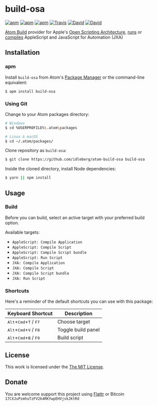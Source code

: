 # build-osa

[![apm](https://img.shields.io/apm/l/build-osa.svg?style=flat-square)](https://atom.io/packages/build-osa)
[![apm](https://img.shields.io/apm/v/build-osa.svg?style=flat-square)](https://atom.io/packages/build-osa)
[![apm](https://img.shields.io/apm/dm/build-osa.svg?style=flat-square)](https://atom.io/packages/build-osa)
[![Travis](https://img.shields.io/travis/idleberg/atom-build-osa.svg?style=flat-square)](https://travis-ci.org/idleberg/atom-build-osa)
[![David](https://img.shields.io/david/idleberg/atom-build-osa.svg?style=flat-square)](https://david-dm.org/idleberg/atom-build-osa)
[![David](https://img.shields.io/david/dev/idleberg/atom-build-osa.svg?style=flat-square)](https://david-dm.org/idleberg/atom-build-osa?type=dev)

[Atom Build](https://atombuild.github.io/) provider for Apple's [Open Scripting Architecture][osa], [runs][osascript] or [compiles][osacompile] AppleScript and JavaScript for Automation (JXA)

## Installation

### apm

Install `build-osa` from Atom's [Package Manager](http://flight-manual.atom.io/using-atom/sections/atom-packages/) or the command-line equivalent:

`$ apm install build-osa`

### Using Git

Change to your Atom packages directory:

```bash
# Windows
$ cd %USERPROFILE%\.atom\packages

# Linux & macOS
$ cd ~/.atom/packages/
```

Clone repository as `build-osa`:

```bash
$ git clone https://github.com/idleberg/atom-build-osa build-osa
```

Inside the cloned directory, install Node dependencies:

```bash
$ yarn || npm install
```

## Usage

### Build

Before you can build, select an active target with your preferred build option.

Available targets:

* `AppleScript: Compile Application`
* `AppleScript: Compile Script`
* `AppleScript: Compile Script bundle`
* `AppleScript: Run Script`
* `JXA: Compile Application`
* `JXA: Compile Script`
* `JXA: Compile Script bundle`
* `JXA: Run Script`

### Shortcuts

Here's a reminder of the default shortcuts you can use with this package:

| Keyboard Shortcut                                          | Description        |
|------------------------------------------------------------|--------------------|
| <kbd>Alt</kbd>+<kbd>Cmd</kbd>+<kbd>T</kbd> / <kbd>F7</kbd> | Choose target      |
| <kbd>Alt</kbd>+<kbd>Cmd</kbd>+<kbd>V</kbd> / <kbd>F8</kbd> | Toggle build panel |
| <kbd>Alt</kbd>+<kbd>Cmd</kbd>+<kbd>B</kbd> / <kbd>F9</kbd> | Build script       |

## License

This work is licensed under the [The MIT License](LICENSE.md).

## Donate

You are welcome support this project using [Flattr](https://flattr.com/submit/auto?user_id=idleberg&url=https://github.com/idleberg/atom-build-osa) or Bitcoin `17CXJuPsmhuTzFV2k4RKYwpEHVjskJktRd`

[osa]: https://developer.apple.com/library/mac/documentation/AppleScript/Conceptual/AppleScriptX/Concepts/osa.html
[osascript]: https://developer.apple.com/library/mac/documentation/Darwin/Reference/ManPages/man1/osascript.1.html
[osacompile]: https://developer.apple.com/library/mac/documentation/Darwin/Reference/ManPages/man1/osacompile.1.html